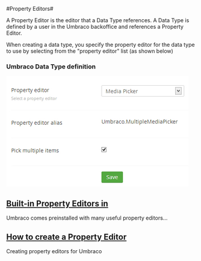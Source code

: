 #Property Editors#

A Property Editor is the editor that a Data Type references. A Data Type is defined by a user in the Umbraco backoffice and references a Property Editor. 

When creating a data type, you specify the property editor for the data type to use by selecting from the "property editor" list (as shown below)

### Umbraco Data Type definition
![Data Type Definition v7](Built-in-Property-Editors/images/Media-Picker-DataType.jpg)

## [Built-in Property Editors in](Built-in-Property-Editors/index.md) ##
Umbraco comes preinstalled with many useful property editors...

## [How to create a Property Editor](../../../Extending-Umbraco/Property-Editors/index.md) ##
Creating property editors for Umbraco
